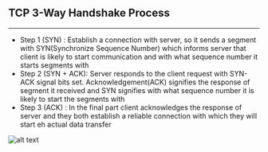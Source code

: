 ## TCP 3-Way Handshake Process
---

* Step 1 (SYN) : Establish a connection with server, so it sends a segment with SYN(Synchronize Sequence Number) which informs server that client is likely to start communication and with what sequence number it starts segments with
* Step 2 (SYN + ACK): Server responds to the client request with SYN-ACK signal bits set. Acknowledgement(ACK) signifies the response of segment it received and SYN signifies with what sequence number it is likely to start the segments with
* Step 3 (ACK) : In the final part client acknowledges the response of server and they both establish a reliable connection with which they will start eh actual data transfer

![alt text](https://cdncontribute.geeksforgeeks.org/wp-content/uploads/handshake-1.png)
